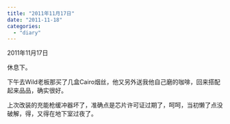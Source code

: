 ```yaml
---
title: "2011年11月17日"
date: "2011-11-18"
categories: 
  - "diary"
---
```


2011年11月17日

休息下。

下午去Wild老板那买了几盒Cairo烟丝，他又另外送我他自己磨的咖啡，回来搭配起来品品，确实很好。

上次改装的充能枪缓冲器坏了，准确点是芯片许可证过期了，呵呵，当初懒了点没破解，得，又得在地下室过夜了。
